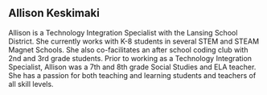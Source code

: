 ## Allison Keskimaki

Allison is a Technology Integration Specialist with the Lansing School District. She currently works with K-8 students in several STEM and STEAM Magnet Schools. She also co-facilitates an after school coding club with 2nd and 3rd grade students. Prior to working as a Technology Integration Specialist, Allison was a 7th and 8th grade Social Studies and ELA teacher. She has a passion for both teaching and learning students and teachers of all skill levels. 